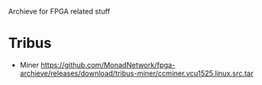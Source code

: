Archieve for FPGA related stuff

# Tribus
- Miner https://github.com/MonadNetwork/fpga-archieve/releases/download/tribus-miner/ccminer.vcu1525.linux.src.tar
